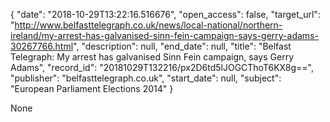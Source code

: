 {
  "date": "2018-10-29T13:22:16.516676", 
  "open_access": false, 
  "target_url": "http://www.belfasttelegraph.co.uk/news/local-national/northern-ireland/my-arrest-has-galvanised-sinn-fein-campaign-says-gerry-adams-30267766.html", 
  "description": null, 
  "end_date": null, 
  "title": "Belfast Telegraph: My arrest has galvanised Sinn Fein campaign, says Gerry Adams", 
  "record_id": "20181029T132216/px2D6td5lJOGCThoT6KX8g==", 
  "publisher": "belfasttelegraph.co.uk", 
  "start_date": null, 
  "subject": "European Parliament Elections 2014"
}

None